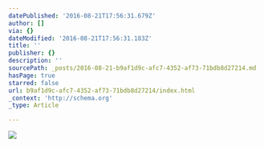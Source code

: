```yaml
---
datePublished: '2016-08-21T17:56:31.679Z'
author: []
via: {}
dateModified: '2016-08-21T17:56:31.183Z'
title: ''
publisher: {}
description: ''
sourcePath: _posts/2016-08-21-b9af1d9c-afc7-4352-af73-71bdb8d27214.md
hasPage: true
starred: false
url: b9af1d9c-afc7-4352-af73-71bdb8d27214/index.html
_context: 'http://schema.org'
_type: Article

---
```

![](https://the-grid-user-content.s3-us-west-2.amazonaws.com/24476981-9fc9-48a7-bc8f-583b8045950f.jpg)